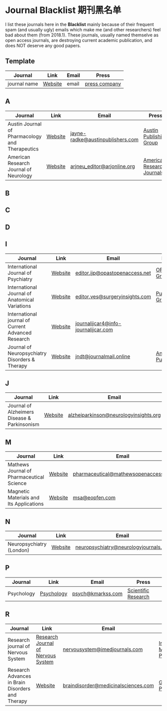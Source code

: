 # Journal Blacklist 期刊黑名单
I list these journals here in the **Blacklist** mainly because of their frequent spam (and usually ugly) emails which make me (and other researchers) feel bad about them (from 2018.1). These journals, usually named themselve as open access journals, are destroying current academic publication, and does NOT deserve any good papers. 

## Template
Journal | Link | Email | Press
------- |------|-------|------
journal name | [Website](link) | email | [press company](link)

## A
Journal | Link | Email | Press
------- |------|-------|------
Austin Journal of Pharmacology and Therapeutics | [Website](http://austinpublishinggroup.com/pharmacology-therapeutics/) | jayne-radke@austinpublishers.com | [Austin Publishing Group](http://austinpublishinggroup.com/)
American Research Journal of Neurology | [Website](https://www.arjonline.org/american-research-journal-of-neurology) | arjneu_editor@arjonline.org | [American Research Journals](https://www.arjonline.org/)

## B
## C
## D

## I
Journal | Link | Email | Press
------- |------|-------|------
International Journal of Psychiatry | [Website](http://www.opastonline.com/international-journal-of-psychiatry/) | editor.ijp@opastopenaccess.net | [OPAST Group](http://www.opastonline.com/)
International Journal of Anatomical Variations | [Website](https://www.pulsus.com/international-journal-anatomical-variations.html) | editor.ves@surgeryinsights.com | [Pulsus Group](https://www.pulsus.com/)
International journal of Current Advanced Research | [Website](www.journalijcar.org) | journalijcar4@info-journalijcar.com | 
Journal of Neuropsychiatry Disorders & Therapy | [Website](http://www.annexpublishers.org/journals/journal-of-neuropsychiatry-disorders-and-therapy/jhome.php) | jndt@journalmail.online | [Annex Publishers](http://www.annexpublishers.org/)

## J
Journal | Link | Email | Press
------- |------|-------|------
Journal of Alzheimers Disease & Parkinsonism | [Website](https://www.omicsonline.org/alzheimers-disease-parkinsonism.php) | alzheiparkinson@neurologyinsights.org | [OMICS International](https://www.omicsonline.org/about.php)

## M
Journal | Link | Email | Press
------- |------|-------|------
Mathews Journal of Pharmaceutical Science | [Website](http://mathewsopenaccess.com/pharmaceutical-science.html) | pharmaceutical@mathewsopenaccess.net | [Mathews Open Access](http://mathewsopenaccess.com/)
Magnetic Materials and Its Applications | [Website](http://www.scirp.org/journal/htmlOfSpecialIssue.aspx?ID=4639&JournalID=174) | msa@eopfen.com | [Scientific Research](http://www.scirp.org/)

## N
Journal | Link | Email | Press
------- |------|-------|------
Neuropsychiatry (London) | [Website](http://www.jneuropsychiatry.org/) | neuropsychiatry@neurologyjournals.org | [OMICS International](https://www.omicsonline.org/about.php)

## P
Journal | Link | Email | Press
------- |------|-------|------
Psychology | [Psychology](http://www.scirp.org/journal/htmlOfSpecialIssue.aspx?ID=4704&JournalID=148) | psych@kmarkss.com | [Scientific Research](http://www.scirp.org/)

## R
Journal | Link | Email | Press
------- |------|-------|------
Research journal of Nervous System | [Research Journal of Nervous System](http://www.imedpub.com/research-journal-of-nervous-system/) | nervousystem@imedjournals.com | [Insight Medical Publishing](http://www.imedpub.com/)
Research Advances in Brain Disorders and Therapy | [Website](https://gavinpublishers.com/journals/submitmanuscript) | braindisorder@medicinalsciences.com | [Gavin Publishers](https://gavinpublishers.com/)

